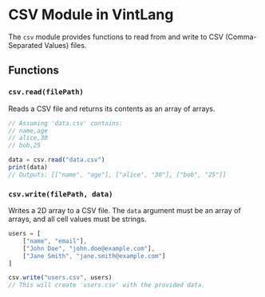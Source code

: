 # CSV Module in VintLang

The `csv` module provides functions to read from and write to CSV (Comma-Separated Values) files.

## Functions

### `csv.read(filePath)`
Reads a CSV file and returns its contents as an array of arrays.

```js
// Assuming 'data.csv' contains:
// name,age
// alice,30
// bob,25

data = csv.read("data.csv")
print(data) 
// Outputs: [["name", "age"], ["alice", "30"], ["bob", "25"]]
```

### `csv.write(filePath, data)`
Writes a 2D array to a CSV file. The `data` argument must be an array of arrays, and all cell values must be strings.

```js
users = [
    ["name", "email"],
    ["John Doe", "john.doe@example.com"],
    ["Jane Smith", "jane.smith@example.com"]
]

csv.write("users.csv", users)
// This will create 'users.csv' with the provided data.
``` 